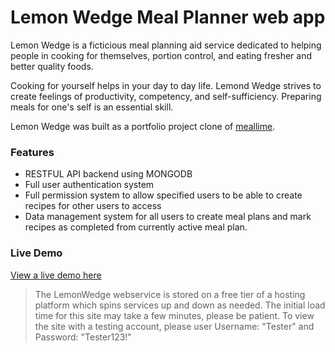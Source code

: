 # Lemon Wedge Meal Planner web app
Lemon Wedge is a ficticious meal planning aid service dedicated to helping people in cooking for themselves, portion control, and eating fresher and better quality foods.

Cooking for yourself helps in your day to day life. Lemond Wedge strives to create feelings of productivity, competency, and self-sufficiency. Preparing meals for one's self is an essential skill.

Lemon Wedge was built as a portfolio project clone of [meallime](https://www.mealime.com/).

### Features
 - RESTFUL API backend using MONGODB
 - Full user authentication system
 - Full permission system to allow specified users to be able to create recipes for other users to access
 - Data management system for all users to create meal plans and mark recipes as completed from currently active meal plan.

### Live Demo
[View a live demo here](https://lemonwedge.onrender.com/)
>The LemonWedge webservice is stored on a free tier of a hosting platform which spins services up and down as needed. The initial load time for this site may take a few minutes, please be patient.
>To view the site with a testing account, please user Username: "Tester" and Password: "Tester123!"
